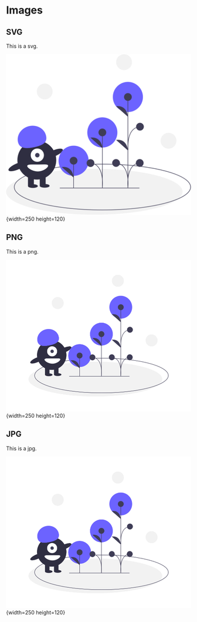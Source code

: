 # Images

## SVG

This is a svg.

![svg alt text](../undraw_blooming.svg "svg title text"){width=250 height=120}

## PNG

This is a png.

![png alt text](../undraw_blooming.png "png title text"){width=250 height=120}

## JPG

This is a jpg.

![jpg alt text](undraw_blooming.jpg "jpg title text"){width=250 height=120}
